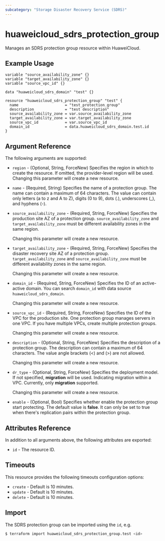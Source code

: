 ```yaml
---
subcategory: "Storage Disaster Recovery Service (SDRS)"
---
```


# huaweicloud_sdrs_protection_group

Manages an SDRS protection group resource within HuaweiCloud.

## Example Usage

```hcl
variable "source_availability_zone" {}
variable "target_availability_zone" {}
variable "source_vpc_id" {}

data "huaweicloud_sdrs_domain" "test" {}

resource "huaweicloud_sdrs_protection_group" "test" {
  name                     = "test_protection_group"
  description              = "test description"
  source_availability_zone = var.source_availability_zone
  target_availability_zone = var.target_availability_zone
  source_vpc_id            = var.source_vpc_id
  domain_id                = data.huaweicloud_sdrs_domain.test.id
} 
```

## Argument Reference

The following arguments are supported:

* `region` - (Optional, String, ForceNew) Specifies the region in which to create the resource.
  If omitted, the provider-level region will be used. Changing this parameter will create a new resource.

* `name` - (Required, String) Specifies the name of a protection group. The name can contain a maximum of 64 characters.
  The value can contain only letters (a to z and A to Z), digits (0 to 9), dots (.), underscores (_), and hyphens (-).

* `source_availability_zone` - (Required, String, ForceNew) Specifies the production site AZ of a protection group.
  `source_availability_zone` and `target_availability_zone` must be different availability zones in the same region.

  Changing this parameter will create a new resource.

* `target_availability_zone` - (Required, String, ForceNew) Specifies the disaster recovery site AZ of a protection
  group.
  `target_availability_zone` and `source_availability_zone` must be different availability zones in the same region.

  Changing this parameter will create a new resource.

* `domain_id` - (Required, String, ForceNew) Specifies the ID of an active-active domain.
  You can search `domain_id` with data source `huaweicloud_sdrs_domain`.

  Changing this parameter will create a new resource.

* `source_vpc_id` - (Required, String, ForceNew) Specifies the ID of the VPC for the production site.
  One protection group manages servers in one VPC. If you have multiple VPCs, create multiple protection groups.

  Changing this parameter will create a new resource.

* `description` - (Optional, String, ForceNew) Specifies the description of a protection group. The description can
  contain a maximum of 64 characters. The value angle brackets (<) and (>) are not allowed.

  Changing this parameter will create a new resource.

* `dr_type` - (Optional, String, ForceNew) Specifies the deployment model. If not specified, **migration** will be used.
  Indicating migration within a VPC. Currently, only **migration** supported.

  Changing this parameter will create a new resource.

* `enable` - (Optional, Bool) Specifies whether enable the protection group start protecting.
  The default value is **false**. It can only be set to true when there's replication pairs within the protection group.

## Attributes Reference

In addition to all arguments above, the following attributes are exported:

* `id` - The resource ID.

## Timeouts

This resource provides the following timeouts configuration options:

* `create` - Default is 10 minutes.
* `update` - Default is 10 minutes.
* `delete` - Default is 10 minutes.

## Import

The SDRS protection group can be imported using the `id`, e.g.

```bash
$ terraform import huaweicloud_sdrs_protection_group.test <id>
```

